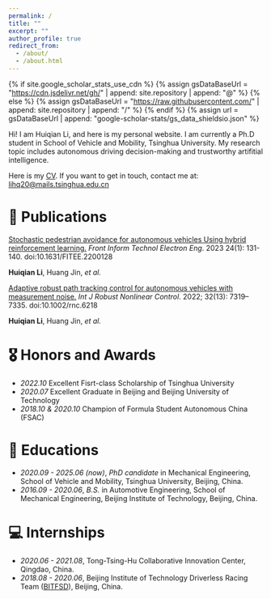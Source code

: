 ```yaml
---
permalink: /
title: ""
excerpt: ""
author_profile: true
redirect_from: 
  - /about/
  - /about.html
---
```


{% if site.google_scholar_stats_use_cdn %}
{% assign gsDataBaseUrl = "https://cdn.jsdelivr.net/gh/" | append: site.repository | append: "@" %}
{% else %}
{% assign gsDataBaseUrl = "https://raw.githubusercontent.com/" | append: site.repository | append: "/" %}
{% endif %}
{% assign url = gsDataBaseUrl | append: "google-scholar-stats/gs_data_shieldsio.json" %}

<span class='anchor' id='about-me'></span>

Hi! I am Huiqian Li, and here is my personal website. I am currently a Ph.D student in School of Vehicle and Mobility, Tsinghua University. My research topic includes autonomous driving decision-making and trustworthy artifitial intelligence.

Here is my [CV](../files/cv/en/main.pdf). If you want to get in touch, contact me at: lihq20@mails.tsinghua.edu.cn

<!-- # 🔥 News
- *2022.02*: &nbsp;🎉🎉 Lorem ipsum dolor sit amet, consectetur adipiscing elit. Vivamus ornare aliquet ipsum, ac tempus justo dapibus sit amet. 
- *2022.02*: &nbsp;🎉🎉 Lorem ipsum dolor sit amet, consectetur adipiscing elit. Vivamus ornare aliquet ipsum, ac tempus justo dapibus sit amet.  -->

# 📝 Publications 

<!-- <div class='paper-box'><div class='paper-box-image'><div><div class="badge">CVPR 2016</div><img src='images/500x300.png' alt="sym" width="100%"></div></div>
<div class='paper-box-text' markdown="1"> -->

[Stochastic pedestrian avoidance for autonomous vehicles Using hybrid reinforcement learning.](../files/publications/FITEE.pdf) *Front Inform Technol Electron Eng*. 2023 24(1): 131-140. doi:10.1631/FITEE.2200128

**Huiqian Li**, Huang Jin, *et al.*

[Adaptive robust path tracking control for autonomous vehicles with measurement noise.](../files/publications/IJNRC.pdf) *Int J Robust Nonlinear Control*. 2022; 32(13): 7319– 7335. doi:10.1002/rnc.6218

**Huiqian Li**, Huang Jin, *et al.*

<!-- [**Project**](https://scholar.google.com/citations?view_op=view_citation&hl=zh-CN&user=DhtAFkwAAAAJ&citation_for_view=DhtAFkwAAAAJ:ALROH1vI_8AC) <strong><span class='show_paper_citations' data='DhtAFkwAAAAJ:ALROH1vI_8AC'></span></strong>
- Lorem ipsum dolor sit amet, consectetur adipiscing elit. Vivamus ornare aliquet ipsum, ac tempus justo dapibus sit amet. 
</div>
</div>

- [Lorem ipsum dolor sit amet, consectetur adipiscing elit. Vivamus ornare aliquet ipsum, ac tempus justo dapibus sit amet](https://github.com), A, B, C, **CVPR 2020** -->

# 🎖 Honors and Awards
- *2022.10* Excellent Fisrt-class Scholarship of Tsinghua University
- *2020.07* Excellent Graduate in Beijing and Beijing University of Technology
- *2018.10 & 2020.10* Champion of Formula Student Autonomous China (FSAC)

# 📖 Educations
- *2020.09 - 2025.06 (now)*, *PhD candidate* in Mechanical Engineering, School of Vehicle and Mobility, Tsinghua University, Beijing, China. 
- *2016.09 - 2020.06*, *B.S.* in Automotive Engineering, School of Mechanical Engineering, Beijing Institute of Technology, Beijing, China.

<!-- # 💬 Invited Talks
- *2021.06*, Lorem ipsum dolor sit amet, consectetur adipiscing elit. Vivamus ornare aliquet ipsum, ac tempus justo dapibus sit amet. 
- *2021.03*, Lorem ipsum dolor sit amet, consectetur adipiscing elit. Vivamus ornare aliquet ipsum, ac tempus justo dapibus sit amet.  \| [\[video\]](https://github.com/) -->

# 💻 Internships
- *2020.06 - 2021.08*, Tong-Tsing-Hu Collaborative Innovation Center, Qingdao, China.
- *2018.08 - 2020.06*, Beijing Institute of Technology Driverless Racing Team ([BITFSD](http://www.bitfsd.com)), Beijing, China.